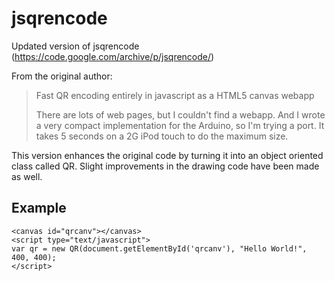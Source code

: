# jsqrencode
Updated version of jsqrencode (https://code.google.com/archive/p/jsqrencode/)

From the original author:
>Fast QR encoding entirely in javascript as a HTML5 canvas webapp
>
>There are lots of web pages, but I couldn't find a webapp. And I wrote a very compact implementation for the Arduino, so I'm trying a port. It takes 5 seconds on a 2G iPod touch to do the maximum size.

This version enhances the original code by turning it into an object oriented class called QR. Slight improvements in the drawing code have been made as well.

## Example
```
<canvas id="qrcanv"></canvas>
<script type="text/javascript">
var qr = new QR(document.getElementById('qrcanv'), "Hello World!", 400, 400);
</script>
```
